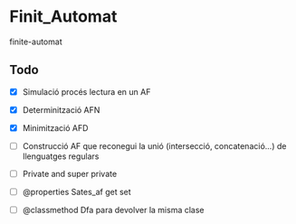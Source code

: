 # Finit_Automat
finite-automat
## Todo
- [x] Simulació procés lectura en un AF
- [x] Determinització AFN
- [x] Minimització AFD
- [ ] Construcció AF que reconegui la unió (intersecció, concatenació...) de llenguatges regulars
- [ ] Private and super private 
- [ ] @properties Sates_af get set
- [ ] @classmethod Dfa para devolver la misma clase

